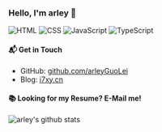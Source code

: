 ### Hello, I'm arley 👋

![HTML](https://img.shields.io/badge/HTML-Expert-orange)
![CSS](https://img.shields.io/badge/CSS-Expert-blue)
![JavaScript](https://img.shields.io/badge/JavaScript-Expert-yellow)
![TypeScript](https://img.shields.io/badge/TypeScript-Intermediate-lightgrey)

#### 📬 Get in Touch

- GitHub: [github.com/arleyGuoLei](https://github.com/arleyGuoLei)
- Blog: [i7xy.cn](http://i7xy.cn)

#### 📚 Looking for my Resume? E-Mail me!

![arley's github stats](https://github-readme-stats.vercel.app/api?username=arleyGuoLei&show_icons=true&hide_border=true)

